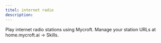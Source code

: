 ```yaml
---
titel: internet radio
description: 
---
```

Play internet radio stations using Mycroft.
Manage your station URLs at home.mycroft.ai -> Skills.
